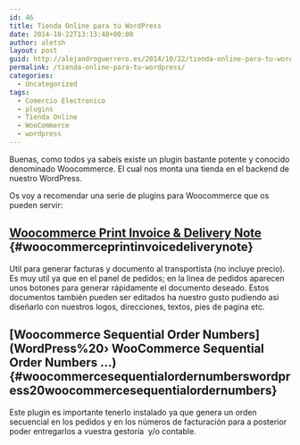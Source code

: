 ```yaml
---
id: 46
title: Tienda Online para tu WordPress
date: 2014-10-22T13:13:48+00:00
author: aletsh
layout: post
guid: http://alejandroguerrero.es/2014/10/22/tienda-online-para-tu-wordpress/
permalink: /tienda-online-para-tu-wordpress/
categories:
  - Uncategorized
tags:
  - Comercio Electronico
  - plugins
  - Tienda Online
  - WooCommerce
  - wordpress
---
```

Buenas, como todos ya sabeís existe un plugin bastante potente y conocido denominado Woocommerce. El cual nos monta una tienda en el backend de nuestro WordPress.

Os voy a recomendar una serie de plugins para Woocommerce que os pueden servir:

## [Woocommerce Print Invoice & Delivery Note](https://www.google.es/url?sa=t&rct=j&q=&esrc=s&source=web&cd=1&cad=rja&uact=8&ved=0CCMQFjAA&url=https%3A%2F%2Fwordpress.org%2Fplugins%2Fwoocommerce-delivery-notes%2F&ei=IpBHVJ7YL8fPaLnmgsgM&usg=AFQjCNGcE4ZZQQQeqoXDdOufEaWJNUH30A&bvm=bv.77880786,d.d2s) {#woocommerceprintinvoicedeliverynote}

Util para generar facturas y documento al transportista (no incluye precio). Es muy util ya que en el panel de pedidos; en la linea de pedidos aparecen unos botones para generar rápidamente el documento deseado. Estos documentos también pueden ser editados ha nuestro gusto pudiendo asi diseñarlo con nuestros logos, direcciones, textos, pies de pagina etc.

## \[Woocommerce Sequential Order Numbers\](WordPress%20› WooCommerce Sequential Order Numbers &#8230;) {#woocommercesequentialordernumberswordpress20woocommercesequentialordernumbers}

Este plugin es importante tenerlo instalado ya que genera un orden secuencial en los pedidos y en los números de facturación para a posterior poder entregarlos a vuestra gestoría  y/o contable.
